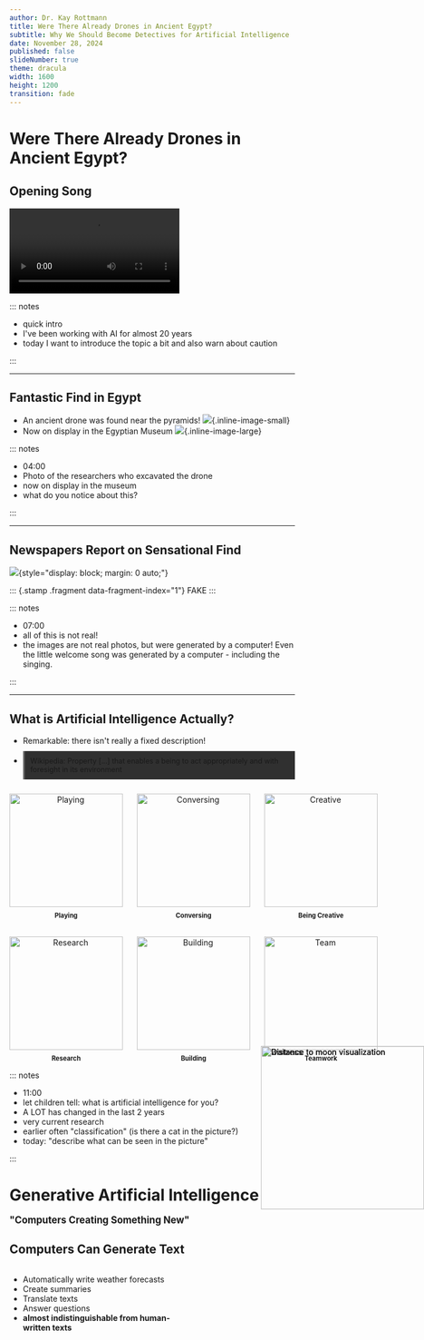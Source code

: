 ```yaml
---
author: Dr. Kay Rottmann
title: Were There Already Drones in Ancient Egypt?
subtitle: Why We Should Become Detectives for Artificial Intelligence
date: November 28, 2024
published: false
slideNumber: true
theme: dracula
width: 1600
height: 1200
transition: fade
---
```



# Were There Already Drones in Ancient Egypt?


## Opening Song

![](Logik%20und%20Magie.mp4)


::: notes

- quick intro
- I've been working with AI for almost 20 years
- today I want to introduce the topic a bit and also warn about caution

:::


---

## Fantastic Find in Egypt

<style>
.slide img {
    max-height: 65vh !important;
    width: auto;
    object-fit: contain;
    margin: auto;
    display: block;
}
.inline-image-small {
    transition: all 0.3s ease-in-out;
    cursor: zoom-in;
    z-index: 1;
    height: 7.5em !important;
    width: auto !important;
    vertical-align: middle;
    margin: 0 0.5em !important;
    display: inline !important;
}
.inline-image-large {
    max-height: 60vh !important;
    max-width: 40vw !important;
    right: 0;
    vertical-align: middle;
    margin: 0 0.5em !important;
    display: inline !important;
}
.inline-image-small:focus {
    position: fixed !important;
    top: 0 !important;
    left: 0 !important;
    right: 0 !important;
    bottom: 0 !important;
    width: 100% !important;
    height: 100% !important;
    object-fit: contain;
    background-color: rgba(0, 0, 0, 0.9);
    margin: 0 !important;
    padding: 0 !important;
    z-index: 9999 !important;
    cursor: zoom-out;
}

</style>

- An ancient drone was found near the pyramids!
  ![](drone2.webp){.inline-image-small}
- Now on display in the Egyptian Museum
  ![](Drone5.jpeg){.inline-image-large}


::: notes

- 04:00
- Photo of the researchers who excavated the drone
- now on display in the museum
- what do you notice about this?

:::

---

## Newspapers Report on Sensational Find

<style>
.stamp {
  position: absolute;
  top: 50%;
  left: 50%;
  transform: translate(-50%, -50%) rotate(-30deg) scale(5);
  font-family: 'Impact', Arial, sans-serif;
  font-size: 12vw;
  font-weight: bold;
  text-transform: uppercase;
  color: #ff0000;
  border: 0.5vw solid #ff0000;
  padding: 0.5em;
  text-align: center;
  white-space: nowrap;
  opacity: 0;
}

.stamp.fragment.visible {
  animation: stamp-in 0.5s ease-out forwards;
}

.slide img {
  max-height: 120vh !important;
  width: auto;
  margin: 0;
  padding: 0;
  align: center;
  display: block;
}

@keyframes stamp-in {
  from {
    transform: translate(-50%, -50%) rotate(-30deg) scale(5);
    opacity: 0;
  }
  to {
    transform: translate(-50%, -50%) rotate(-30deg) scale(1);
    opacity: 0.8;
  }
}
</style>


![](FakeNews-En.png){style="display: block; margin: 0 auto;"}

::: {.stamp .fragment data-fragment-index="1"}
FAKE
:::

::: notes

- 07:00
- all of this is not real!
- the images are not real photos, but were generated by a computer! Even the little welcome song was generated by a computer - including the singing.

:::

---


## What is Artificial Intelligence Actually?
<style>
.definition {
    background-color: #303030;
    padding: 10px;
    border-left: 3px solid #666;
    margin: 10px 0;
    font-size: 0.9em;
}
.capabilities {
    display: grid;
    grid-template-columns: repeat(3, 1fr);
    gap: 25px;
    margin-top: 20px;
    max-height: 65vh;
    object-fit: contain;
}
.capability {
    display: flex;
    flex-direction: column;
    align-items: center;
    text-align: center;
}
.capability img {
    height: 200px !important;
    width: auto;
    object-fit: contain;
    margin: 5px auto !important;
}
.capability-text {
    font-weight: bold;
    margin-top: 3px;
    font-size: 0.8em;
}
</style>
- Remarkable: there isn't really a fixed description!
- <div class="definition">Wikipedia: Property [...] that enables a being to act appropriately and with foresight in its environment</div>
<div class="capabilities">
<div class="capability fragment">
<img src="robotChess.webp" alt="Playing">
<div class="capability-text">Playing</div>
</div>
<div class="capability fragment">
<img src="RobotPhone.webp" alt="Conversing">
<div class="capability-text">Conversing</div>
</div>
<div class="capability fragment">
<img src="RobotCreative.webp" alt="Creative">
<div class="capability-text">Being Creative</div>
</div>
<div class="capability fragment">
<img src="RobotScientist.webp" alt="Research">
<div class="capability-text">Research</div>
</div>
<div class="capability fragment">
<img src="RobotConstructing.webp" alt="Building">
<div class="capability-text">Building</div>
</div>
<div class="capability fragment">
<img src="robotsoccer.webp" alt="Team">
<div class="capability-text">Teamwork</div>
</div>
</div>

::: notes

- 11:00
- let children tell: what is artificial intelligence for you?
- A LOT has changed in the last 2 years
- very current research
- earlier often "classification" (is there a cat in the picture?)
- today: "describe what can be seen in the picture"

:::


# Generative Artificial Intelligence <br> <p style="font-size: 0.6em;">"Computers Creating Something New"</p>


## Computers Can Generate Text

<style>
.slide-content {
    display: flex;
    flex-direction: row;
    height: 100%;
}
.text-content {
    width: 60%;
    padding-right: 20px;
}
.slide-image {
    position: absolute;
    right: 0%;
    top: 10%;
    transform: translateY(-45%);
    width: 20vw !important;
    height: auto;
    object-fit: contain;
    z-index: 1;
}
</style>
<div class="slide-content">
<div class="text-content">
<ul>
<li class="fragment" data-fragment-index="1">Automatically write weather forecasts</li>
<li class="fragment" data-fragment-index="2">Create summaries</li>
<li class="fragment" data-fragment-index="3">Translate texts</li>
<li class="fragment" data-fragment-index="4">Answer questions</li>
<li class="fragment" data-fragment-index="5"><strong>almost indistinguishable from human-written texts</strong></li>
</ul>
</div>
<img src="RobotTyping.webp" alt="Distance to moon visualization" class="slide-image">
</div>
  
![](FakeNews-En.png){.fragment}

::: notes

- 13:00
- Demo
- But also risks:
  - what if the question shouldn't be answered?
  - Write fake news with lies about politicians / people / and others
  - how to build a bomb, write a nasty text about a politician etc.

:::

---

## The Computer Can "Speak" - Even with Any Voice

- For people who lose their voice due to illness
- Movies in other languages with the "original" actor's voice
- Simultaneous translation
- Audiobooks
- "Reading textbooks"
- "Telephone robots"

<div>
  <audio controls>
    <source src="Halloo-Mein Name ist Ky 2.wav" type="audio/wav">
  </audio> 
</div>
<div>
  <audio controls>
    <source src="Hello everybody I-m real 1.wav" type="audio/wav">
  </audio>
</div>
<div> 
  <audio controls>
    <source src="Dies habe ich niemals ges 3.wav" type="audio/wav">
  </audio> 
</div>

::: notes

- 16:00
- Stephen Hawking?
- Can this be misused?

:::

---


## Images Can Be Modified

<div class="fragment">
Automatically edit photos (closed eyes, distracting trash on the dream beach...)
</div>
<div class="fragment">
**Your uploaded images can be easily modified!**
</div>
<div style="display: flex;">
<div style="flex: 1;" class="fragment">
![](ich.png){style="width: 300;"}
</div>
<div style="flex: 1;" class="fragment">
![](photo_of_a_man_in_a_space_suit_on_the_international_space_station_with_the_earth_visible_through_a_window_in_the_background__3.png)
</div>
</div>

::: notes

- 20:00
- do you see a danger?
- every image you put anywhere on the internet can be modified!

:::

---

## Videos Can Also Be Generated by Computers

- Videos can be "invented" in a very short time
- For example, for advertising, no expensive filming locations needed
- Special effects

<div>
  <video class="fragment" style="flex 1;" loop muted playsinline controls width="500" height="600">
    <source src="DroneVideo.mp4" type="video/mp4">
    Your browser does not support the video tag.
  </video>
  <video class="fragment" style="flex 1;" loop muted playsinline controls width="500" height="600">
    <source src="ichAstronautVideo.mp4" type="video/mp4">
    Your browser does not support the video tag.
  </video>
  <video class="fragment" style="flex 1;" loop muted playsinline controls width="500" height="600">
    <source src="GoogleVideo.mp4" type="video/mp4">
    Your browser does not support the video tag.
  </video>
</div>


::: notes 

- 21:00
- Many people consider videos more credible
- fake videos can influence many people

:::


---

## Music

- Music can be easily generated through descriptions
- Background music in films, series, etc.
- Video games need sound effects / entire teams for music
- ![](Digitale%20Reflexion.mp4)


::: notes 

- 22:00
- Things quickly sound "similar" or familiar

:::



# How Does This Actually Work?

---

## How Can a Computer Generate Text?

- Game: what's the next word?
  - One person starts and says a word, and another child says the following word, and so on.
  - Tomorrow morning I will go to ???
  - My favorite food is ???
  - Yesterday I was at the cinema with ???
  - Tim is a good friend. For example, yesterday I was at the cinema with ???


::: notes 

- 26:00

:::

---

## How Do We Know Which Words Follow?

<style>
.photo-container {
    position: absolute;
    width: 80%;
    height: 100%;
    margin: 1em auto;
}
.photo-container:hover {
    position: fixed;
    top: 0;
    left: 10%;
    width: 80%;
    height: 100%;
    margin: 1em auto;
}

.stacked-photo {
    position: absolute;
    width: 50vh;
    height: 50vh;
    object-fit: contain;
    box-shadow: 3px 3px 8px rgba(0,0,0,0.3);
    transition: all 0.3s ease;
    border: 8px solid white;
    cursor: pointer;
    z-index: 4;
}
.stacked-photo:hover {
    position: absolute;
    top: 0 !important;
    left: 0 !important;
    min-height: 100vh;
    min-width: 100vh;
    transform: scale(5.0) translate(0 0 0);
    z-index: 9999 !important;
}
</style>
<div class="image-stack">
We have a "feeling" about how a sentence continues
- developed through lots of <span class="fragment" data-fragment-index="4">listening, </span> <span class="fragment" data-fragment-index="5">speaking</span> <span class="fragment" data-fragment-index="6">and reading</span>
<div class="photo-container">
<img src="MotherBaby.png" alt="Person listening" class="stacked-photo fragment" data-fragment-index="4" style="left: 0%; top: 10%; z-index: 1; transform: rotate(-5deg);" tabindex="0">
<img src="kidstalking.png" alt="Person speaking" class="stacked-photo fragment" data-fragment-index="5" style="left: 45%; top: 20%; z-index: 2; transform: rotate(3deg);" tabindex="0">
<img src="GirlReading2.png" alt="Person reading" class="stacked-photo fragment" data-fragment-index="6" style="left: 90%; top: 30%; z-index: 3; transform: rotate(-2deg);" tabindex="0">
</div>
</div>


::: notes 

- 29:00

:::

---

## This Also Works with Computers...

<style>
.slide-content {
    display: flex;
    flex-direction: row;
    height: 100%;
}
.text-content {
    width: 60%;
    padding-right: 20px;
}
.slide-image {
    position: absolute;
    right: 0%;
    top: 50%;
    transform: translateY(-35%);
    width: 40vw !important;
    height: auto;
    object-fit: contain;
    z-index: 1;
}
</style>
<div class="slide-content">
<div class="text-content">
<ul>
<li class="fragment" data-fragment-index="1">Computers can "read" - let's give them lots to read, for example the "Internet".</li>
<li class="fragment" data-fragment-index="2">The entire Internet (~150 Zettabytes) printed on A4 paper placed side by side would reach to distant stars (more than 600 light years away!)</li>
<li class="fragment" data-fragment-index="3">about 42 million times the distance from Sun to Earth!</li>
<li class="fragment" data-fragment-index="4">Currently, models are "trained" on about as much as would reach to the moon 4 times</li>
<li class="fragment" data-fragment-index="5"><strong>STILL: The computer only learns to predict the next word!</strong></li>
</ul>
</div>
<img src="ToTheMoon.webp" alt="Distance to moon visualization" class="fragment slide-image" data-fragment-index="4">
</div>

::: notes

- 31:00
a human reads maybe 2GB in their lifetime. 
-> 400,000 pages
-> that's about 84km... about the distance to Ulm...
with listening and speaking about 250km (Stuttgart Frankfurt)
- This also means humans are very efficient!!

:::

---

## Very Similar with Music


<style>
.slide-content {
    display: flex;
    flex-direction: row;
    height: 100%;
}
.text-content {
    width: 60%;
    padding-right: 20px;
}
.slide-image {
    position: absolute;
    right: 0%;
    top: 50%;
    transform: translateY(-35%);
    width: 40vw !important;
    height: auto;
    object-fit: contain;
    z-index: 1;
}
</style>
<div class="slide-content">
<div class="text-content">
<ul>
<li class="fragment">The computer "listens" to all the music in the world</li>
<li class="fragment">It "learns" how a piece of music continues</li>
<li class="fragment">Creating music: Start with any note and then keep generating the next one</li>
<li class="fragment">Keep checking what notes have already been played so it "sounds good"</li>
<li style="padding-top: 1em" class="fragment">But: "sounding good" in this case means "like what it learned"</li>
<li class="fragment">Many computer-generated songs sound familiar</li>
</ul>
</div>
<img src="SingingRobot.webp" alt="Distance to moon visualization" class="slide-image">
</div>


::: notes 

- 33:00
- There are already first lawsuits / statements from musicians prohibiting the use of their music or voice
- There are also artists who are already deliberately using AI for their own music.

:::

---

## How Do We Make Art?


<div style="width: 75vw; height: auto; margin: 0 auto; margin-bottom: 0;"> <p class="fragment">How can you draw?</p> <div style="display: flex; justify-content: space-between; align-items: center; width: 100%; margin-bottom: 2em;"> <img src="Rentier1.jpg" class="fragment" style="width: 22%; height: auto;" alt="Reindeer step 1"> <img src="Rentier2.jpg" class="fragment" style="width: 22%; height: auto;" alt="Reindeer step 2"> <img src="Rentier3.jpg" class="fragment" style="width: 22%; height: auto;" alt="Reindeer step 3"> <img src="Rentier4.jpg" class="fragment" style="width: 22%; height: auto;" alt="Reindeer step 4"> </div> <p class="fragment">How do you carve an owl?</p> <div style="display: flex; justify-content: space-between; align-items: center; width: 100%;"> <img src="Eule1.jpg" class="fragment" style="width: 22%; height: auto;" alt="Owl step 1"> <img src="Eule2.jpg" class="fragment" style="width: 22%; height: auto;" alt="Owl step 2"> <img src="Eule3.jpg" class="fragment" style="width: 22%; height: auto;" alt="Owl step 3"> <img src="Eule4.jpg" class="fragment" style="width: 22%; height: auto;" alt="Owl step 5"><img src="Eule5.jpg" class="fragment" style="width: 22%; height: auto;" alt="Owl step 5"><img src="Eule6.jpg" class="fragment" style="width: 22%; height: auto;" alt="Owl step 6"> </div> </div> <p class="fragment">simplest approach: start rough, and then make it increasingly refined.</p>




::: notes 

- 35:00

:::

---

## And in the Computer?

- The computer learns to generate images from "noise"
![](Generation-with-Diffusion-Models.png)


::: notes 

- 37:00
- For this, you take an image
- pick points in the image and "randomize" a new color
- This is given to the computer in reverse order
- The computer learns to generate the image from noise again

:::

---

## Example

![](catDiffusion.mov)

::: notes 

- 39:00

:::


---

## But... AI is Not Perfect and Makes Mistakes!

<p class="fragment" data-fragment-index="3">The computer "learns things by heart".</p>
<p class="fragment" data-fragment-index="5">The computer "hallucinates".</p>


<div style="display: flex;">
<div style="flex: 1;" class="fragment" data-fragment-index="1">
  Man, goat, cabbage head and wolf need to cross river, the boat can only fit two things at a time.<br>
<video controls height="400" muted>
    <source src="./EnManGoatCabbageWolf.mov" />
</video>
</div>
<div style="flex: 1;" class="fragment" data-fragment-index="2">
  Man and goat need to cross river, the boat can only fit two things at a time.<br>
<video controls height="400" muted>
<source src="./EnManGoat.mov" />
</video>
</div>
<div style="flex: 1;" class="fragment" data-fragment-index="4">
  What was Sandra Einstein's profession?<br>
<video controls height="400" muted>
<source src="./EnSandraEinstein.mov" />
</video>
</div>
</div>


::: notes 

- 42:00
- Hallucinates
  - There is no half-sister named Indrina Potter in Harry Potter

:::

# How Can We Detect AI-Generated Content?



## How Can We Distinguish Real from AI-Generated Content?

- **Don't believe everything**
- Where does the information come from (known newspaper? Someone on TikTok?)
- Who benefits if this were true?
- Are there other sources?
- "Does it make sense?"


::: notes 

- 44:00

:::

---

## Signs of AI-Generated Content


<style>
.slide-content {
    display: flex;
    flex-direction: row;
    height: 100%;
}
.text-content {
    width: 60%;
    padding-right: 20px;
}
.slide-image {
    position: absolute;
    right: 0%;
    top: 50%;
    transform: translateY(-35%);
    width: 30vw !important;
    height: auto;
    object-fit: contain;
    z-index: 1;
}
</style>
<div class="slide-content">
<div class="text-content">
<ul>
<li class="fragment" data-fragment-index="1">Images</li>
<ul>
<li class="fragment" data-fragment-index="2">unnatural details (hands, ears, hair)</li>
<li class="fragment" data-fragment-index="2">text</li>
<li class="fragment" data-fragment-index="2">logic errors (reflections, strange details)</li>
<li class="fragment" data-fragment-index="2">"too perfect" (soft images, "10 past 10")</li>
</ul>
<li class="fragment" data-fragment-index="3">Videos</li>
<ul>
<li class="fragment" data-fragment-index="4">things disappear or appear</li>
<li class="fragment" data-fragment-index="4">flickering</li>
</ul>
<li class="fragment" data-fragment-index="5">Texts</li>
<ul>
<li class="fragment" data-fragment-index="6">very superficial, formal, apologetic</li>
</ul>
</ul>
</div>
<img src="IMG_6097.jpeg" alt="waitress" class="fragment slide-image" data-fragment-index="7">
</div>


::: notes

- 49:00

:::

---

## Which Photo is Real? {.slide-title}

<style>
.image-container {
    display: flex;
    justify-content: center;
    gap: 20px;
    height: 80vh;
    padding: 20px;
    position: relative;
}
.image-wrapper {
    width: 45%;
    position: relative;
}
.hover-image {
    width: 100%;
    height: 100%;
    object-fit: contain;
    border-radius: 10px;
    transition: all 0.3s ease;
    position: absolute;
    top: 0;
    left: 0;
    z-index: 1;
    cursor: pointer;
}
.hover-image:hover {
    position: fixed;
    top: 50%;
    left: 50%;
    transform: translate(-50%, -50%);
    width: 90vw;
    height: 90vh;
    object-fit: contain;
    z-index: 1000;
    background: rgba(255,255,255,0.9);
    border-radius: 0;
}
</style>
<div class="image-container"><div class="image-wrapper"><img class="hover-image" src="titantic_true.png" alt="Image 1"></div><div class="image-wrapper"><img class="hover-image" src="titantic_ai.jpg" alt="Image 2"></div></div>
<p style="font-size: 0.5em; margin-top: 0;" >(Encyclopedia Brittannica: <br> <a href="https://elearn.eb.com/real-vs-ai-images/">https://elearn.eb.com/real-vs-ai-images/</a>)
</p>


::: notes

- 50:00

:::


---

## Welches Foto ist echt? {.slide-title}

<style>
.image-container {
    display: flex;
    justify-content: center;
    gap: 20px;
    height: 80vh;
    padding: 20px;
    position: relative;
}
.image-wrapper {
    width: 45%;
    position: relative;
}
.hover-image {
    width: 100%;
    height: 100%;
    object-fit: contain;
    border-radius: 10px;
    transition: all 0.3s ease;
    position: absolute;
    top: 0;
    left: 0;
    z-index: 1;
    cursor: pointer;
}
.hover-image:hover {
    position: fixed;
    top: 50%;
    left: 50%;
    transform: translate(-50%, -50%);
    width: 90vw;
    height: 90vh;
    object-fit: contain;
    z-index: 1000;
    background: rgba(255,255,255,0.9);
    border-radius: 0;
}
</style>
<div class="image-container"><div class="image-wrapper"><img class="hover-image" src="frog_ai.jpg" alt="Image 1"></div><div class="image-wrapper"><img class="hover-image" src="frog_true.jpg" alt="Image 2"></div></div>
<p style="font-size: 0.5em; margin-top: 0;" >(Encyclopedia Britannica: <br> <a href="https://elearn.eb.com/real-vs-ai-images/">https://elearn.eb.com/real-vs-ai-images/</a>)
</p>

::: notes

- 51:00

:::


---

## Which Photo is Real? {.slide-title}


<style>
.image-container {
    display: flex;
    justify-content: center;
    gap: 20px;
    height: 80vh;
    padding: 20px;
    position: relative;
}
.image-wrapper {
    width: 45%;
    position: relative;
}
.hover-image {
    width: 100%;
    height: 100%;
    object-fit: contain;
    border-radius: 10px;
    transition: all 0.3s ease;
    position: absolute;
    top: 0;
    left: 0;
    z-index: 1;
    cursor: pointer;
}
.hover-image:hover {
    position: fixed;
    top: 50%;
    left: 50%;
    transform: translate(-50%, -50%);
    width: 90vw;
    height: 90vh;
    object-fit: contain;
    z-index: 1000;
    background: rgba(255,255,255,0.9);
    border-radius: 0;
}
</style>
<div class="image-container"><div class="image-wrapper"><img class="hover-image" src="launch_true.jpg" alt="Image 1"></div><div class="image-wrapper"><img class="hover-image" src="launch_ai.jpg" alt="Image 2"></div></div>
<p style="font-size: 0.5em; margin-top: 0;" >(Encyclopedia Britannica: <br> <a href="https://elearn.eb.com/real-vs-ai-images/">https://elearn.eb.com/real-vs-ai-images/</a>)
</p>

::: notes

- 52:00

:::


---

## Which Photo is Real? {.slide-title}


<style>
.image-container {
    display: flex;
    justify-content: center;
    gap: 20px;
    height: 80vh;
    padding: 20px;
    position: relative;
}
.image-wrapper {
    width: 45%;
    position: relative;
}
.hover-image {
    width: 100%;
    height: 100%;
    object-fit: contain;
    border-radius: 10px;
    transition: all 0.3s ease;
    position: absolute;
    top: 0;
    left: 0;
    z-index: 1;
    cursor: pointer;
}
.hover-image:hover {
    position: fixed;
    top: 50%;
    left: 50%;
    transform: translate(-50%, -50%);
    width: 90vw;
    height: 90vh;
    object-fit: contain;
    z-index: 1000;
    background: rgba(255,255,255,0.9);
    border-radius: 0;
}
</style>
<div class="image-container"><div class="image-wrapper"><img class="hover-image" src="kids_doing_art_ai.jpg" alt="Image 1"></div><div class="image-wrapper"><img class="hover-image" src="kids_doing_art_true.jpg" alt="Image 2"></div></div>
<p style="font-size: 0.5em; margin-top: 0;" >(Encyclopedia Britannica: <br> <a href="https://elearn.eb.com/real-vs-ai-images/">https://elearn.eb.com/real-vs-ai-images/</a>)
</p>

::: notes

- 53:00

:::



---

## Which Photo is Real? {.slide-title}


<style>
.image-container {
    display: flex;
    justify-content: center;
    gap: 0px;
    height: 80vh;
    padding: 0px;
    position: relative;
}
.image-wrapper {
    width: 50%;
    position: relative;
}
.hover-image {
    width: 100%;
    height: 100%;
    object-fit: contain;
    border-radius: 0px;
    transition: all 0.3s ease;
    position: absolute;
    top: 0;
    left: 0;
    z-index: 1;
    cursor: pointer;
}
.hover-image:hover {
    position: fixed;
    top: 50%;
    left: 50%;
    transform: translate(-50%, -50%);
    width: 100vw;
    height: 100vh;
    object-fit: contain;
    z-index: 100;
    background: rgba(255,255,255,0.9);
    border-radius: 0;
}
</style>
<div class="image-container"><div class="image-wrapper"><img class="hover-image" src="Pangolin_ai.jpg" alt="Image 1"></div><div class="image-wrapper"><img class="hover-image" src="pangolin_true.jpg" alt="Image 2"></div></div>
<p style="font-size: 0.5em; margin-top: 0;" >(Encyclopedia Britannica: <br> <a href="https://elearn.eb.com/real-vs-ai-images/">https://elearn.eb.com/real-vs-ai-images/</a>)
</p>

::: notes

- 54:00

:::


---

## Which Photo is Real? {.slide-title}


<style>
.image-container {
    display: flex;
    justify-content: center;
    gap: 20px;
    height: 80vh;
    padding: 20px;
    position: relative;
}
.image-wrapper {
    width: 45%;
    position: relative;
}
.hover-image {
    width: 100%;
    height: 100%;
    object-fit: contain;
    border-radius: 10px;
    transition: all 0.3s ease;
    position: absolute;
    top: 0;
    left: 0;
    z-index: 1;
    cursor: pointer;
}
.hover-image:hover {
    position: fixed;
    top: 50%;
    left: 50%;
    transform: translate(-50%, -50%);
    width: 90vw;
    height: 90vh;
    object-fit: contain;
    z-index: 1000;
    background: rgba(255,255,255,0.9);
    border-radius: 0;
}
</style>
<div class="image-container"><div class="image-wrapper"><img class="hover-image" src="hongkong_ai.jpg" alt="Image 1"></div><div class="image-wrapper"><img class="hover-image" src="hongkong_true.jpg" alt="Image 2"></div></div>
<p style="font-size: 0.5em; margin-top: 0;" >(Encyclopedia Britannica: <br> <a href="https://elearn.eb.com/real-vs-ai-images/">https://elearn.eb.com/real-vs-ai-images/</a>)
</p>

::: notes

- 55:00

:::


---

## Which Photo is Real? {.slide-title}

<style>
.image-container {
    display: flex;
    justify-content: center;
    gap: 20px;
    height: 80vh;
    padding: 20px;
    position: relative;
}
.image-wrapper {
    width: 45%;
    position: relative;
}
.hover-image {
    width: 100%;
    height: 100%;
    object-fit: contain;
    border-radius: 10px;
    transition: all 0.3s ease;
    position: absolute;
    top: 0;
    left: 0;
    z-index: 1;
    cursor: pointer;
}
.hover-image:hover {
    position: fixed;
    top: 50%;
    left: 50%;
    transform: translate(-50%, -50%);
    width: 90vw;
    height: 90vh;
    object-fit: contain;
    z-index: 1000;
    background: rgba(255,255,255,0.9);
    border-radius: 0;
}
</style>
<div class="image-container"><div class="image-wrapper"><img class="hover-image" src="womens_suffrage_ai.jpg" alt="Image 1"></div><div class="image-wrapper"><img class="hover-image" src="womens_suffrage_true.jpg" alt="Image 2"></div></div>
<p style="font-size: 0.5em; margin-top: 0;" >(Encyclopedia Britannica: <br> <a href="https://elearn.eb.com/real-vs-ai-images/">https://elearn.eb.com/real-vs-ai-images/</a>)
</p>

::: notes

- 56:00

:::



---

## Which Photo is Real? {.slide-title}


<style>
.image-container {
    display: flex;
    justify-content: center;
    gap: 20px;
    height: 80vh;
    padding: 20px;
    position: relative;
}
.image-wrapper {
    width: 45%;
    position: relative;
}
.hover-image {
    width: 100%;
    height: 100%;
    object-fit: contain;
    border-radius: 10px;
    transition: all 0.3s ease;
    position: absolute;
    top: 0;
    left: 0;
    z-index: 1;
    cursor: pointer;
}
.hover-image:hover {
    position: fixed;
    top: 50%;
    left: 50%;
    transform: translate(-50%, -50%);
    width: 90vw;
    height: 90vh;
    object-fit: contain;
    z-index: 1000;
    background: rgba(255,255,255,0.9);
    border-radius: 0;
}
</style>
<div class="image-container"><div class="image-wrapper"><img class="hover-image" src="egyptian_papyrus_true.jpg" alt="Image 1"></div><div class="image-wrapper"><img class="hover-image" src="egyptian_papyrus_ai.jpg" alt="Image 2"></div></div>
<p style="font-size: 0.5em; margin-top: 0;" >(Encyclopedia Britannica: <br> <a href="https://elearn.eb.com/real-vs-ai-images/">https://elearn.eb.com/real-vs-ai-images/</a>)
</p>

::: notes

- 57:00

:::

---

## Summary

- Artificial Intelligence offers many possibilities
- It can create images, texts, videos, music, speech, etc.
- But it also makes mistakes 
- It can also deceive
- Be critical when you see something on the Internet / TV!


::: notes

- 59:00
- suddenly I can make images for lectures
- suddenly I can make music
- speak other languages

:::



---

## Thank You <br> don't believe everything you see or hear on screen

![](Echtheit%20im%20digitalen%20Zeitalter.mp4)

::: notes

- 60:00

:::